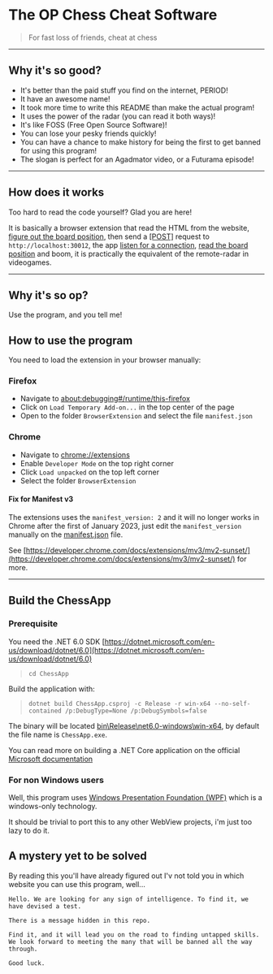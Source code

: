 # The OP Chess Cheat Software

> For fast loss of friends, cheat at chess

---

## Why it's so good?

- It's better than the paid stuff you find on the internet, PERIOD!
- It have an awesome name!
- It took more time to write this README than make the actual program!
- It uses the power of the radar (you can read it both ways)!
- It's like FOSS (Free Open Source Software)!
- You can lose your pesky friends quickly!
- You can have a chance to make history for being the first to get banned for using this program!
- The slogan is perfect for an Agadmator video, or a Futurama episode!

---

## How does it works

Too hard to read the code yourself? Glad you are here!

It is basically a browser extension that read the HTML from the website, [figure out the board position](./BrowserExtension/chess.com.js#L9), then send a [[POST]](./BrowserExtension/background.js#L3) request to `http://localhost:30012`, the app [listen for a connection](./ChessApp/MainWindow.xaml.cs#L80), [read the board position](./ChessApp/MainWindow.xaml.cs#L101) and boom, it is practically the equivalent of the remote-radar in videogames.

---

## Why it's so op?

Use the program, and you tell me!

## How to use the program

You need to load the extension in your browser manually:

### Firefox

- Navigate to [about:debugging#/runtime/this-firefox](about:debugging#/runtime/this-firefox)
- Click on `Load Temporary Add-on...` in the top center of the page
- Open to the folder `BrowserExtension` and select the file `manifest.json`

### Chrome

- Navigate to [chrome://extensions](chrome://extensions)
- Enable `Developer Mode` on the top right corner
- Click `Load unpacked` on the top left corner
- Select the folder `BrowserExtension`

#### Fix for Manifest v3

The extensions uses the `manifest_version: 2` and it will no longer works in Chrome after the first of January 2023, just edit the `manifest_version` manually on the [manifest.json](./BrowserExtension/manifest.json#L5) file.

See [https://developer.chrome.com/docs/extensions/mv3/mv2-sunset/](https://developer.chrome.com/docs/extensions/mv3/mv2-sunset/) for more.

---

## Build the ChessApp

### Prerequisite

You need the .NET 6.0 SDK [https://dotnet.microsoft.com/en-us/download/dotnet/6.0](https://dotnet.microsoft.com/en-us/download/dotnet/6.0)

> `cd ChessApp`

Build the application with:

> `dotnet build ChessApp.csproj -c Release -r win-x64 --no-self-contained /p:DebugType=None /p:DebugSymbols=false`

The binary will be located [bin\Release\net6.0-windows\win-x64](.ChessApp/bin/Release/net6.0-windows/win-x64), by default the file name is `ChessApp.exe`.

You can read more on building a .NET Core application on the official [Microsoft documentation](https://learn.microsoft.com/en-us/dotnet/core/tools/dotnet-build)

### For non Windows users

Well, this program uses [Windows Presentation Foundation (WPF)](https://learn.microsoft.com/en-us/dotnet/desktop/wpf/overview) which is a windows-only technology.

It should be trivial to port this to any other WebView projects, i'm just too lazy to do it.

## A mystery yet to be solved

By reading this you'll have already figured out I'v not told you in which website you can use this program, well...

```text
Hello. We are looking for any sign of intelligence. To find it, we have devised a test.

There is a message hidden in this repo.

Find it, and it will lead you on the road to finding untapped skills. We look forward to meeting the many that will be banned all the way through.

Good luck.
```
